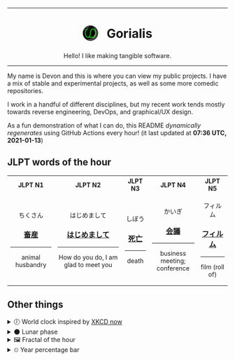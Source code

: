 ***

<h1 align="center">
<sub>
    <img src="readme/resources/avatar.png" height="36">
</sub>
&nbsp;
Gorialis
</h1>
<p align="center">
Hello! I like making tangible software.
</p>

***

My name is Devon and this is where you can view my public projects. I have a mix of stable and experimental projects, as well as some more comedic repositories.

I work in a handful of different disciplines, but my recent work tends mostly towards reverse engineering, DevOps, and graphical/UX design.

As a fun demonstration of what I can do, this README *dynamically regenerates* using GitHub Actions every hour! (it last updated at **07:36 UTC, 2021-01-13**)

<h2>JLPT words of the hour</h2>
<table>
    <tr>
        <th>JLPT N1</th>
        <th>JLPT N2</th>
        <th>JLPT N3</th>
        <th>JLPT N4</th>
        <th>JLPT N5</th>
    </tr>
    <tr>
        <td>
            <p align="center">ちくさん</p>
            <h3 align="center"><b><a href="https://jisho.org/search/%E7%95%9C%E7%94%A3">畜産</a></b></h3>
            <hr>
            <p align="center">animal husbandry</p>
        </td>
        <td>
            <p align="center">はじめまして</p>
            <h3 align="center"><b><a href="https://jisho.org/search/%E3%81%AF%E3%81%98%E3%82%81%E3%81%BE%E3%81%97%E3%81%A6">はじめまして</a></b></h3>
            <hr>
            <p align="center">How do you do,<wbr> I am glad to meet you</p>
        </td>
        <td>
            <p align="center">しぼう</p>
            <h3 align="center"><b><a href="https://jisho.org/search/%E6%AD%BB%E4%BA%A1">死亡</a></b></h3>
            <hr>
            <p align="center">death</p>
        </td>
        <td>
            <p align="center">かいぎ</p>
            <h3 align="center"><b><a href="https://jisho.org/search/%E4%BC%9A%E8%AD%B0">会議</a></b></h3>
            <hr>
            <p align="center">business meeting;<br> conference</p>
        </td>
        <td>
            <p align="center">フィルム</p>
            <h3 align="center"><b><a href="https://jisho.org/search/%E3%83%95%E3%82%A3%E3%83%AB%E3%83%A0">フィルム</a></b></h3>
            <hr>
            <p align="center">film (roll of)</p>
        </td>
    </tr>
</table>

<h2>Other things</h2>
<details>
<summary>🕖  World clock inspired by <a href="https://xkcd.com/now">XKCD now</a></summary>

> <img src="generated/now.png" width="512">

</details>
<details>
<summary>🌑 Lunar phase</summary>

The moon is approximately 2.41% through its phase (New Moon).

</details>
<details>
<summary>&#x1f5bc; Fractal of the hour</summary>

> <img src="generated/fractal.png" width="512">

</details>
<details>
<summary>&#x23f2; Year percentage bar</summary>
<pre><code>2021 [▁▁▁▁▁▁▁▁▁▁▁▁▁▁▁▁▁▁▁▁] 3.37%</code></pre>
</details>
